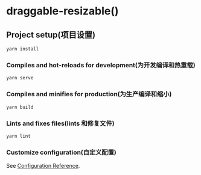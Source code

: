 # draggable-resizable()
## Project setup(项目设置)
```
yarn install
```

### Compiles and hot-reloads for development(为开发编译和热重载)
```
yarn serve
```

### Compiles and minifies for production(为生产编译和缩小)
```
yarn build
```

### Lints and fixes files(lints 和修复文件)
```
yarn lint
```

### Customize configuration(自定义配置)
See [Configuration Reference](https://cli.vuejs.org/config/).
